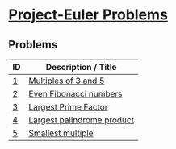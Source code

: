 [Project-Euler Problems](https://projecteuler.net/)
=============


Problems
--------
|ID  |Description / Title                                         |
|----|------------------------------------------------------------|
|[1](https://github.com/jwkimani/Project-Euler/blob/master/id1_Multiples_of_3_and_5.py)   |[Multiples of 3 and 5](https://projecteuler.net/problem=1)|
|[2](https://github.com/jwkimani/Project-Euler/blob/master/id2_Even_Fibonacci_Numbers.py)   |[Even Fibonacci numbers](https://projecteuler.net/problem=2)|
|[3](https://github.com/jwkimani/Project-Euler/blob/master/id3_largest_prime_factor.py) |[Largest Prime Factor](https://projecteuler.net/problem=3)|
|[4](https://github.com/jwkimani/Project-Euler/blob/master/id4_Largest_palindrome_product.py)|[Largest palindrome product](https://projecteuler.net/problem=4)|
|[5](https://github.com/jwkimani/Project-Euler/blob/master/id5_Smallest_multiple.py)|[Smallest multiple](https://projecteuler.net/problem=5)|
